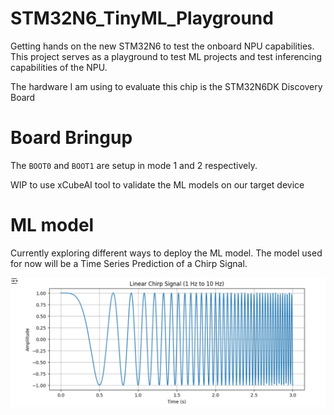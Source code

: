 # STM32N6_TinyML_Playground
Getting hands on the new STM32N6 to test the onboard NPU capabilities. This project serves as a playground to test ML projects and test inferencing capabilities of the NPU.

The hardware I am using to evaluate this chip is the STM32N6DK Discovery Board



# Board Bringup
The `BOOT0` and `BOOT1` are setup in mode 1 and 2 respectively.

WIP to use xCubeAI tool to validate the ML models on our target device


# ML model
Currently exploring different ways to deploy the ML model. The model used for now will be a Time Series Prediction of a Chirp Signal.



![alt text](chirp_signal_wave.png)

